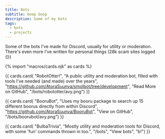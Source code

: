 ```yaml
---
title: Bots
subtitle: beep boop
description: Some of my bots
tags:
  - bots
  - projects
---
```


Some of the bots I've made for Discord, usually for utility or moderation. There's even more I've written for personal things (28k scam sites logged 😔)

{% import "macros/cards.njk" as cards %}

{{ cards.card(
  "RobotOtter!",
  "A public utility and moderation bot, filled with tools I've needed (and made) over the years",
  "https://github.com/AtoraSuunva/smolbot/tree/development",
  "Read More on GitHub",
  "/bots/robototter/avy.png") }}

{{ cards.card(
  "BooruBot",
  "Uses my booru package to search up 15 different boorus directly from within Discord",
  "https://github.com/AtoraSuunva/BooruBot",
  "View on GitHub",
  "/bots/boorubot/avy.png") }}

{{ cards.card(
  "BulbaTrivia",
  "Mostly utility and moderation tools for Discord, with some 'fun' commands thrown in too.",
  "/bots",
  "View bots",
  "b!") }}
